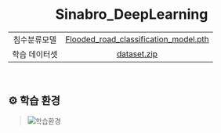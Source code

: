 <div align="center">
  <h1>Sinabro_DeepLearning</h1>

<table>
    <tr>
        <td align="center">침수분류모델</td>
        <td align="center"><a href="https://drive.google.com/file/d/16JeA2ZvXkhJcd5dfkVBkT9tbOrz0xvyb/view?usp=sharing">Flooded_road_classification_model.pth</a></td>
    </tr>
    <tr>
        <td align="center">학습 데이터셋</td>
        <td align="center"><a href="https://drive.google.com/file/d/1tS9qnNAwa5reUW6AdTwh51Xe_phw_6dZ/view?usp=sharing">dataset.zip</a></td>
    </tr>
</table>
</div>

<br/>

## ⚙ 학습 환경
>![학습환경](https://github.com/OSS-Sinabro/Sinabro_DeepLearning/assets/90829718/f7da4fd3-04a5-44c9-aefe-784c20158533)
